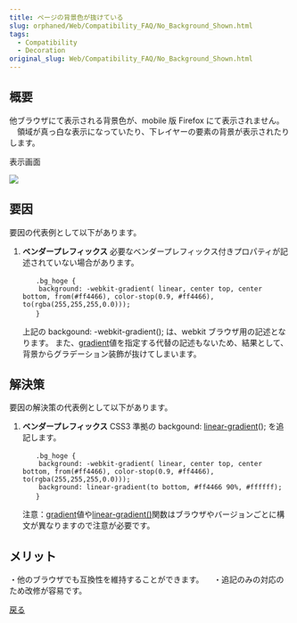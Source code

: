 ```yaml
---
title: ページの背景色が抜けている
slug: orphaned/Web/Compatibility_FAQ/No_Background_Shown.html
tags:
  - Compatibility
  - Decoration
original_slug: Web/Compatibility_FAQ/No_Background_Shown.html
---
```

## 概要

他ブラウザにて表示される背景色が、mobile 版 Firefox にて表示されません。
　領域が真っ白な表示になっていたり、下レイヤーの要素の背景が表示されたりします。

表示画面

![](https://mdn.mozillademos.org/files/9981/0201.jpg)

## 要因

要因の代表例として以下があります。

1.  **ベンダープレフィックス**
    必要なベンダープレフィックス付きプロパティが記述されていない場合があります。

        　　.bg_hoge {
        	background: -webkit-gradient( linear, center top, center bottom, from(#ff4466), color-stop(0.9, #ff4466), to(rgba(255,255,255,0.0)));
        　　}

    上記の backgound: -webkit-gradient(); は、webkit ブラウザ用の記述となります。
    また、[gradient](/ja/docs/Web/CSS/gradient)値を指定する代替の記述もないため、結果として、背景からグラデーション装飾が抜けてしまいます。

## 解決策

要因の解決策の代表例として以下があります。

1.  **ベンダープレフィックス**
    CSS3 準拠の backgound: [linear-gradient](/ja/docs/Web/CSS/linear-gradient)(); を追記します。

        　　.bg_hoge {
        	background: -webkit-gradient( linear, center top, center bottom, from(#ff4466), color-stop(0.9, #ff4466), to(rgba(255,255,255,0.0)));
        	background: linear-gradient(to bottom, #ff4466 90%, #ffffff);
        　　}

    注意：[gradient](/ja/docs/Web/CSS/gradient)値や[linear-gradient()](/ja/docs/Web/CSS/linear-gradient)関数はブラウザやバージョンごとに構文が異なりますので注意が必要です。

## メリット

・他のブラウザでも互換性を維持することができます。
　・追記のみの対応のため改修が容易です。

[戻る](/ja/docs/Web/Compatibility_FAQ)
